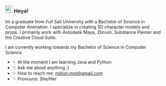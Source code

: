 ### <img src='https://qpluspicture.oss-cn-beijing.aliyuncs.com/6LjjQA/Hi.gif' alt='Hi' width="24"/> Heya!

Im a graduate from Full Sail University with a Bachelor of Science in Computer Animation. I specialize in creating 3D character models and props. I primarily work with Autodesk Maya, Zbrush, Substance Painter and the Creative Cloud Suite.

I am currently working towards my Bachelor of Science in Computer Science


- ✨ At the moment I am learning Java and Python
- ✨ Ask me about anything :)
- ✨ How to reach me: mdion.mot@gmail.com
- ✨ Pronouns: She/Her

